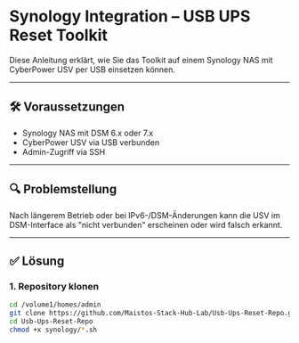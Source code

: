 # Synology Integration – USB UPS Reset Toolkit

Diese Anleitung erklärt, wie Sie das Toolkit auf einem Synology NAS mit CyberPower USV per USB einsetzen können.

---

## 🛠 Voraussetzungen

- Synology NAS mit DSM 6.x oder 7.x
- CyberPower USV via USB verbunden
- Admin-Zugriff via SSH

---

## 🔍 Problemstellung

Nach längerem Betrieb oder bei IPv6-/DSM-Änderungen kann die USV im DSM-Interface als "nicht verbunden" erscheinen oder wird falsch erkannt.

---

## ✅ Lösung

### 1. Repository klonen

```bash
cd /volume1/homes/admin
git clone https://github.com/Maistos-Stack-Hub-Lab/Usb-Ups-Reset-Repo.git
cd Usb-Ups-Reset-Repo
chmod +x synology/*.sh
